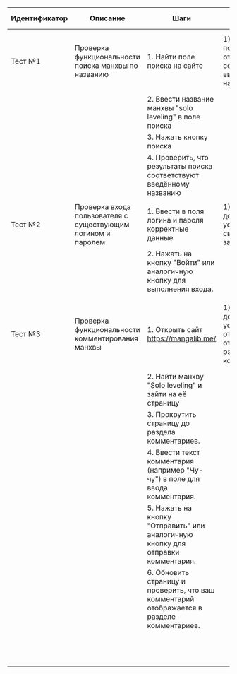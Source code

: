 | Идентификатор | Описание                                                     | Шаги                                                                                       | Ожидаемые результаты                                                             | Фактические результаты                                                    | Статус  |
|---------------|--------------------------------------------------------------|--------------------------------------------------------------------------------------------|----------------------------------------------------------------------------------|---------------------------------------------------------------------------|---------|
| Тест №1       | Проверка функциональности поиска манхвы по названию          | 1. Найти поле поиска на сайте                                                              | 1) Результаты поиска должны отображаться и соответствовать введённому названию   | 1) Результаты поиска отображаются и соответствует введённому названию     | Пройден |
|               |                                                              | 2. Ввести название манхвы "solo leveling" в поле поиска                                    |                                                                                  |                                                                           |         |
|               |                                                              | 3. Нажать кнопку поиска                                                                    |                                                                                  |                                                                           |         |
|               |                                                              | 4. Проверить, что результаты поиска соответствуют введённому названию                      |                                                                                  |                                                                           |         |
|               |                                                              |                                                                                            |                                                                                  |                                                                           |         |
| Тест №2       | Проверка входа пользователя с существующим логином и паролем | 1. Ввести в поля логина и пароля корректные данные                                         | 1) Пользователь должен успешно войти в свою учетную запись                       | 1) Вход успешно воспроизведен                                             | Пройден |
|               |                                                              | 2. Нажать на кнопку "Войти" или аналогичную кнопку для выполнения входа.                   |                                                                                  |                                                                           |         |
|               |                                                              |                                                                                            |                                                                                  |                                                                           |         |
| Тест №3       | Проверка функциональности комментирования манхвы             | 1. Открыть сайт https://mangalib.me/                                                       | 1) Комментарий должен успешно отправиться и отображаться в разделе комментариев. | 1) Комментарий успешно отправляется и отображается в разделе комментариев | Пройден |
|               |                                                              | 2. Найти манхву "Solo leveling" и зайти на её страницу                                     |                                                                                  |                                                                           |         |
|               |                                                              | 3. Прокрутить страницу до раздела комментариев.                                            |                                                                                  |                                                                           |         |
|               |                                                              | 4. Ввести текст комментария (например "Чу-чу") в поле для ввода комментария.               |                                                                                  |                                                                           |         |
|               |                                                              | 5. Нажать на кнопку "Отправить" или аналогичную кнопку для отправки комментария.           |                                                                                  |                                                                           |         |
|               |                                                              | 6. Обновить страницу и проверить, что ваш комментарий отображается в разделе комментариев. |                                                                                  |                                                                           |         |
|               |                                                              |                                                                                            |                                                                                  |                                                                           |         |
|               |                                                              |                                                                                            |                                                                                  |                                                                           |         |
|               |                                                              |                                                                                            |                                                                                  |                                                                           |         |
|               |                                                              |                                                                                            |                                                                                  |                                                                           |         |
|               |                                                              |                                                                                            |                                                                                  |                                                                           |         |
|               |                                                              |                                                                                            |                                                                                  |                                                                           |         |
|               |                                                              |                                                                                            |                                                                                  |                                                                           |         |
|               |                                                              |                                                                                            |                                                                                  |                                                                           |         |
|               |                                                              |                                                                                            |                                                                                  |                                                                           |         |
|               |                                                              |                                                                                            |                                                                                  |                                                                           |         |
|               |                                                              |                                                                                            |                                                                                  |                                                                           |         |
|               |                                                              |                                                                                            |                                                                                  |                                                                           |         |
|               |                                                              |                                                                                            |                                                                                  |                                                                           |         |
